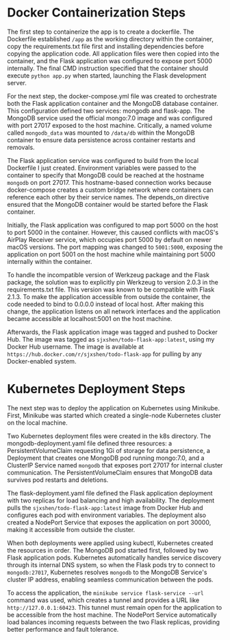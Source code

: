 # Docker Containerization Steps

The first step to containerize the app is to create a dockerfile. The Dockerfile established `/app` as the working directory within the container, copy the requirements.txt file first and installing dependencies before copying the application code. All application files were then copied into the container, and the Flask application was configured to expose port 5000 internally. The final CMD instruction specified that the container should execute `python app.py` when started, launching the Flask development server.


For the next step, the docker-compose.yml file was created to orchestrate both the Flask application container and the MongoDB database container. This configuration defined two services: mongodb and flask-app. The MongoDB service used the official mongo:7.0 image and was configured with port 27017 exposed to the host machine. Critically, a named volume called `mongodb_data` was mounted to `/data/db` within the MongoDB container to ensure data persistence across container restarts and removals.

The Flask application service was configured to build from the local Dockerfile I just created. Environment variables were passed to the container to specify that MongoDB could be reached at the hostname `mongodb` on port 27017. This hostname-based connection works because docker-compose creates a custom bridge network where containers can reference each other by their service names. The depends_on directive ensured that the MongoDB container would be started before the Flask container.

Initially, the Flask application was configured to map port 5000 on the host to port 5000 in the container. However, this caused conflicts with macOS's AirPlay Receiver service, which occupies port 5000 by default on newer macOS versions. The port mapping was changed to `5001:5000`, exposing the application on port 5001 on the host machine while maintaining port 5000 internally within the container.


To handle the incompatible version of Werkzeug package and the Flask package, the solution was to explicitly pin Werkzeug to version 2.0.3 in the requirements.txt file. This version was known to be compatible with Flask 2.1.3. 
To make the application accessible from outside the container, the code needed to bind to 0.0.0.0 instead of local host. After making this change, the application listens on all network interfaces and the application became accessible at localhost:5001 on the host machine.

Afterwards, the Flask application image was tagged and pushed to Docker Hub. The image was tagged as `sjxshen/todo-flask-app:latest`, using my Docker Hub username. The image is available at `https://hub.docker.com/r/sjxshen/todo-flask-app` for pulling by any Docker-enabled system.

# Kubernetes Deployment Steps

The next step was to deploy the application on Kubernetes using Minikube. First, Minikube was started which created a single-node Kubernetes cluster on the local machine.

Two Kubernetes deployment files were created in the k8s directory. The mongodb-deployment.yaml file defined three resources: a PersistentVolumeClaim requesting 1Gi of storage for data persistence, a Deployment that creates one MongoDB pod running mongo:7.0, and a ClusterIP Service named `mongodb` that exposes port 27017 for internal cluster communication. The PersistentVolumeClaim ensures that MongoDB data survives pod restarts and deletions.

The flask-deployment.yaml file defined the Flask application deployment with two replicas for load balancing and high availability. The deployment pulls the `sjxshen/todo-flask-app:latest` image from Docker Hub and configures each pod with environment variables. The deployment also created a NodePort Service that exposes the application on port 30000, making it accessible from outside the cluster.

When both deployments were applied using kubectl, Kubernetes created the resources in order. The MongoDB pod started first, followed by two Flask application pods. Kubernetes automatically handles service discovery through its internal DNS system, so when the Flask pods try to connect to `mongodb:27017`, Kubernetes resolves `mongodb` to the MongoDB Service's cluster IP address, enabling seamless communication between the pods.

To access the application, the `minikube service flask-service --url` command was used, which creates a tunnel and provides a URL like `http://127.0.0.1:60423`. This tunnel must remain open for the application to be accessible from the host machine. The NodePort Service automatically load balances incoming requests between the two Flask replicas, providing better performance and fault tolerance.